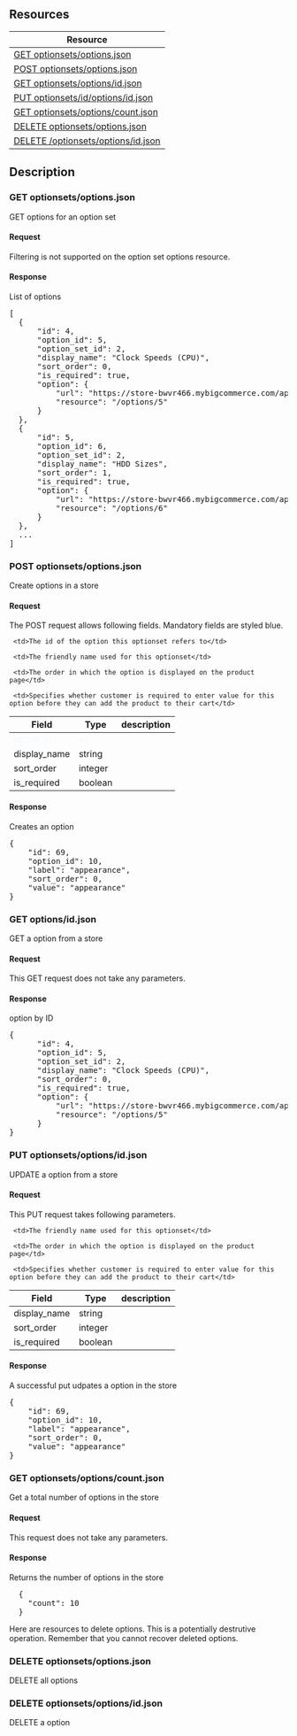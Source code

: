 ## Resources
<table class="table table-bordered ">
  <thead>
   <tr>
     <th>Resource</th>
   </tr>
 </thead>
 <tbody>
   <tr>
     <td><a href="#get-optionsetoptionsjson">GET  optionsets/options.json</a></td>
     
   </tr>
   <tr>
     <td><a href="#post-optionsetoptionsjson">POST optionsets/options.json </a></td>
     
   </tr>
   <tr>
     <td><a href="#get-optionsetoptionsidjson">GET optionsets/options/id.json</a></td>
     
   </tr>
   <tr>
     <td><a href="#put-optionsetoptionsidjson">PUT optionsets/id/options/id.json</a></td>
     
   </tr>
   <tr>
     <td><a href="#get-optionsetoptionscountjson">GET optionsets/options/count.json</a></td>
     
   </tr>
   <tr>
     <td><a href="#delete-optionsetoptionsjson">DELETE optionsets/options.json</a></td>
     
   </tr>
   <tr>
     <td><a href="#delete-optionsetoptionsidjson">DELETE /optionsets/options/id.json</a></td>
     
   </tr>
   
 </tbody>
</table>
   
## Description
### GET optionsets/options.json
GET options for an option set

#### Request

Filtering is not supported on the option set options resource.

#### Response
List of options
<pre>
[
  {
      "id": 4,
      "option_id": 5,
      "option_set_id": 2,
      "display_name": "Clock Speeds (CPU)",
      "sort_order": 0,
      "is_required": true,
      "option": {
          "url": "https://store-bwvr466.mybigcommerce.com/api/v2/options/5.json",
          "resource": "/options/5"
      }
  },
  {
      "id": 5,
      "option_id": 6,
      "option_set_id": 2,
      "display_name": "HDD Sizes",
      "sort_order": 1,
      "is_required": true,
      "option": {
          "url": "https://store-bwvr466.mybigcommerce.com/api/v2/options/6.json",
          "resource": "/options/6"
      }
  },
  ...
]
</pre>

### POST optionsets/options.json
Create options in a store

#### Request
The POST request allows following fields. Mandatory fields are styled blue.
<style type="text/css">
tr.mandatory {
  color: aliceblue;
}
</style>

<table class="table table-bordered ">
  <thead>
   <tr>
     <th style="width: 100px;">Field</th>
     <th style="width: 50px;">Type</th>
     <th>description</th>
   </tr>
  </thead>
  <tbody>
   
   <tr class="mandatory">
     <td>option_id</td>
     <td>int</td>
     
     <td>The id of the option this optionset refers to</td>
   </tr>
   
   <tr >
     <td>display_name</td>
     <td>string</td>
     
     <td>The friendly name used for this optionset</td>
   </tr>

   <tr >
     <td>sort_order</td>
     <td>integer</td>
     
     <td>The order in which the option is displayed on the product page</td>
   </tr>

   <tr >
     <td>is_required</td>
     <td>boolean</td>
     
     <td>Specifies whether customer is required to enter value for this option before they can add the product to their cart</td>
   </tr>
   
  </tbody>
</table>

#### Response
Creates an option
<pre>
{
    "id": 69,
    "option_id": 10,
    "label": "appearance",
    "sort_order": 0,
    "value": "appearance"
}
</pre>   

### GET options/id.json
GET a option from a store

#### Request
This GET request does not take any parameters.

#### Response
option by ID
<pre>
{
      "id": 4,
      "option_id": 5,
      "option_set_id": 2,
      "display_name": "Clock Speeds (CPU)",
      "sort_order": 0,
      "is_required": true,
      "option": {
          "url": "https://store-bwvr466.mybigcommerce.com/api/v2/options/5.json",
          "resource": "/options/5"
      }
}
</pre>    

### PUT optionsets/options/id.json
UPDATE a option from a store

#### Request
This PUT request takes following parameters.
<table class="table table-bordered ">
  <thead>
   <tr>
     <th style="width: 100px;">Field</th>
     <th style="width: 50px;">Type</th>
     <th>description</th>
   </tr>
  </thead>
  <tbody>
   
   <tr >
     <td>display_name</td>
     <td>string</td>
     
     <td>The friendly name used for this optionset</td>
   </tr>

   <tr >
     <td>sort_order</td>
     <td>integer</td>
     
     <td>The order in which the option is displayed on the product page</td>
   </tr>

   <tr >
     <td>is_required</td>
     <td>boolean</td>
     
     <td>Specifies whether customer is required to enter value for this option before they can add the product to their cart</td>
   </tr>
   
  </tbody>
</table>

#### Response
A successful put udpates a option in the store 
<pre>
{
    "id": 69,
    "option_id": 10,
    "label": "appearance",
    "sort_order": 0,
    "value": "appearance"
}
</pre>
### GET optionsets/options/count.json
Get a total number of options in the store

#### Request
This request does not take any parameters.

#### Response
Returns the number of options in the store 
<pre>
  {
    "count": 10
  }
</pre>
Here are resources to delete options. This is a potentially destrutive operation. Remember that you cannot recover deleted options.

### DELETE optionsets/options.json
DELETE all options

### DELETE optionsets/options/id.json
DELETE a option
